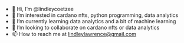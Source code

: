 - 👋 Hi, I’m @lindleycoetzee
- 👀 I’m interested in cardano nfts, python programming, data analytics
- 🌱 I’m currently learning data analytics and a bit of machine learning
- 💞️ I’m looking to collaborate on cardano nfts or data analytics
- 📫 How to reach me at lindleylawrence@gmail.com

<!---
lindleycoetzee/lindleycoetzee is a ✨ special ✨ repository because its `README.md` (this file) appears on your GitHub profile.
You can click the Preview link to take a look at your changes.
--->
